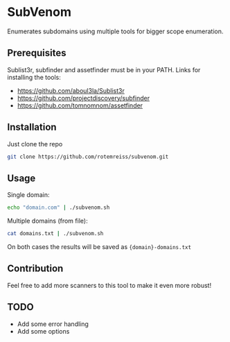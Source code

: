 # SubVenom
Enumerates subdomains using multiple tools for bigger scope enumeration.

## Prerequisites
Sublist3r, subfinder and assetfinder must be in your PATH.
Links for installing the tools:

- https://github.com/aboul3la/Sublist3r
- https://github.com/projectdiscovery/subfinder
- https://github.com/tomnomnom/assetfinder

## Installation
Just clone the repo

```bash
git clone https://github.com/rotemreiss/subvenom.git
```

## Usage
Single domain:

```bash
echo "domain.com" | ./subvenom.sh
```

Multiple domains (from file):

```bash
cat domains.txt | ./subvenom.sh
```

On both cases the results will be saved as `{domain}-domains.txt`

## Contribution
Feel free to add more scanners to this tool to make it even more robust!

## TODO
- Add some error handling
- Add some options
